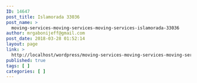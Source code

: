 ```yaml
---
ID: 14647
post_title: Islamorada 33036
post_name: >
  moving-services-moving-services-moving-services-islamorada-33036
author: mrgabonijeff@gmail.com
post_date: 2018-03-28 01:52:14
layout: page
link: >
  http://localhost/wordpress/moving-services-moving-services-moving-services-islamorada-33036/
published: true
tags: [ ]
categories: [ ]
---
```

